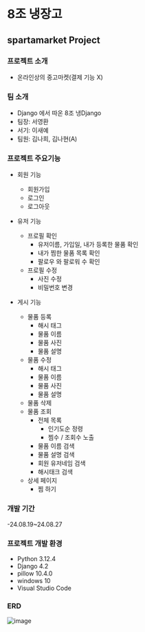 # 8조 냉장고
## spartamarket Project

### 프로젝트 소개
- 온라인상의 중고마켓(결제 기능 X)

### 팀 소개
- Django 에서 따온 8조 냉Django
- 팀장: 서영환
- 서기: 이새예
- 팀원: 김나희, 김나현(A)

### 프로젝트 주요기능

- 회원 기능
  - 회원가입
  - 로그인
  - 로그아웃

- 유저 기능
  - 프로필 확인
    - 유저이름, 가입일, 내가 등록한 물품 확인
    - 내가 찜한 물품 목록 확인
    - 팔로우 와 팔로워 수 확인
  - 프로필 수정
    - 사진 수정
    - 비밀번호 변경
    
- 게시 기능
  - 물품 등록
    - 해시 태그
    - 물품 이름
    - 물품 사진
    - 물품 설명
  - 물품 수정
    - 해시 태그
    - 물품 이름
    - 물품 사진
    - 물품 설명
  - 물품 삭제
  - 물품 조회
    - 전체 목록
      - 인기도순 정령
      - 찜수 / 조회수 노출
    - 물품 이름 검색
    - 물품 설명 검색
    - 회원 유저네임 검색
    - 해시태크 검색
  - 상세 페이지
    - 찜 하기

### 개발 기간
-24.08.19~24.08.27

### 프로젝트 개발 환경
- Python    3.12.4
- Django    4.2
- pillow    10.4.0
- windows   10
- Visual Studio Code

### ERD
![image](https://github.com/user-attachments/assets/73d45cb5-77ff-4804-9790-d24e9bee82de)
